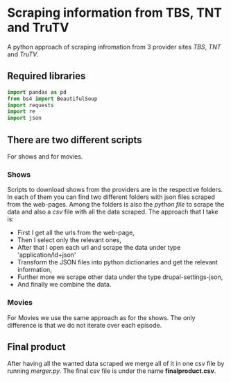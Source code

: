 
# Scraping information from TBS, TNT and TruTV

A python approach of scraping infromation from 3 provider sites _TBS_, _TNT_ and _TruTV_.

## Required libraries


```python
import pandas as pd
from bs4 import BeautifulSoup
import requests
import re
import json
```

## There are two different scripts

For shows and for movies.

### Shows

Scripts to download shows from the providers are in the respective folders. In each of them you can find two different folders with json files scraped from the web-pages. Among the folders is also the _python file_ to scrape the data and also a _csv_ file with all the data scraped.
The approach that I take is:
- First I get all the urls from the web-page,
- Then I select only the relevant ones,
- After that I open each url and scrape the data under type 'application/ld+json'
- Transform the JSON files into python dictionaries and get the relevant information,
- Further more we scrape other data under the type drupal-settings-json,
- And finally we combine the data.

### Movies

For Movies we use the same approach as for the shows. The only difference is that we do not iterate over each episode.

## Final product

After having all the wanted data scraped we merge all of it in one csv file by running _merger.py_. The final csv file is under the name __finalproduct.csv__.
